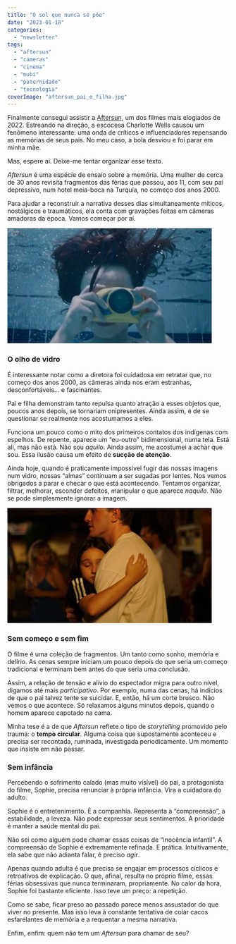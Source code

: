 ```yaml
---
title: "O sol que nunca se põe"
date: "2023-01-18"
categories: 
  - "newsletter"
tags: 
  - "aftersun"
  - "cameras"
  - "cinema"
  - "mubi"
  - "paternidade"
  - "tecnologia"
coverImage: "aftersun_pai_e_filha.jpg"
---
```


Finalmente consegui assistir a [Aftersun](https://mubi.com/films/aftersun), um dos filmes mais elogiados de 2022. Estreando na direção, a escocesa Charlotte Wells causou um fenômeno interessante: uma onda de críticos e influenciadores repensando as memórias de seus pais. No meu caso, a bola desviou e foi parar em minha mãe.

Mas, espere aí. Deixe-me tentar organizar esse texto.

_Aftersun_ é uma espécie de ensaio sobre a memória. Uma mulher de cerca de 30 anos revisita fragmentos das férias que passou, aos 11, com seu pai depressivo, num hotel meia-boca na Turquia, no começo dos anos 2000.

Para ajudar a reconstruir a narrativa desses dias simultaneamente míticos, nostálgicos e traumáticos, ela conta com gravações feitas em câmeras amadoras da época. Vamos começar por aí.

![Sophie, debaixo d'água, segurando uma câmera.](images/sophie_camera-464x261.jpg)

### O olho de vidro

É interessante notar como a diretora foi cuidadosa em retratar que, no começo dos anos 2000, as câmeras ainda nos eram estranhas, desconfortáveis… e fascinantes.

Pai e filha demonstram tanto repulsa quanto atração a esses objetos que, poucos anos depois, se tornariam onipresentes. Ainda assim, é de se questionar se realmente nos acostumamos a eles.

Funciona um pouco como o mito dos primeiros contatos dos indígenas com espelhos. De repente, aparece um “eu-outro” bidimensional, numa tela. Está ali, mas não está. Não sou _aquilo_. Ainda assim, me acostumei a achar que sou. Essa ilusão causa um efeito de **sucção de atenção**.

Ainda hoje, quando é praticamente impossível fugir das nossas imagens num vidro, nossas “almas” continuam a ser sugadas por lentes. Nos vemos obrigados a parar e checar o que está acontecendo. Tentamos organizar, filtrar, melhorar, esconder defeitos, manipular o que aparece _naquilo_. Não se pode simplesmente ignorar a imagem.

![Sophie abraçando o pai.](images/aftersun_hug1-464x261.jpg)

### Sem começo e sem fim

O filme é uma coleção de fragmentos. Um tanto como sonho, memória e delírio. As cenas sempre iniciam um pouco depois do que seria um começo tradicional e terminam bem antes do que seria uma conclusão.

Assim, a relação de tensão e alívio do espectador migra para outro nível, digamos até mais _participativo_. Por exemplo, numa das cenas, há indícios de que o pai talvez tente se suicidar. E, então, há um corte brusco. Não vemos o que acontece. Só relaxamos alguns minutos depois, quando o homem aparece capotado na cama.

Minha tese é a de que _Aftersun_ reflete o tipo de _storytelling_ promovido pelo trauma: o **tempo circular**. Alguma coisa que supostamente aconteceu e precisa ser recontada, ruminada, investigada periodicamente. Um momento que insiste em não passar.

### Sem infância

Percebendo o sofrimento calado (mas muito visível) do pai, a protagonista do filme, Sophie, precisa renunciar à própria infância. Vira a cuidadora do adulto.

Sophie é o entretenimento. É a companhia. Representa a “compreensão”, a estabilidade, a leveza. Não pode expressar seus sentimentos. A prioridade é manter a saúde mental do pai.

Não sei como alguém pode chamar essas coisas de “inocência infantil”. A compreensão de Sophie é extremamente refinada. E prática. Intuitivamente, ela sabe que não adianta falar, é preciso _agir_.

Apenas quando adulta é que precisa se engajar em processos cíclicos e retroativos de explicação. O que, afinal, resulta no próprio filme, essas férias obsessivas que nunca terminaram, propriamente. No calor da hora, Sophie foi bastante eficiente. Isso teve um preço: a repetição.

Como se sabe, ficar preso ao passado parece menos assustador do que viver no presente. Mas isso leva à constante tentativa de colar cacos esfarelantes de memória e a requentar a mesma narrativa.

Enfim, enfim: quem não tem um _Aftersun_ para chamar de seu?
